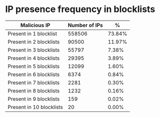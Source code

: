 # IP presence frequency in blocklists
| Malicious IP | Number of IPs | % |
|----|----|----|
| Present in 1 blocklist | 558506 | 73.84% |
| Present in 2 blocklists | 90500 | 11.97% |
| Present in 3 blocklists | 55797 | 7.38% |
| Present in 4 blocklists | 29395 | 3.89% |
| Present in 5 blocklists | 12099 | 1.60% |
| Present in 6 blocklists | 6374 | 0.84% |
| Present in 7 blocklists | 2281 | 0.30% |
| Present in 8 blocklists | 1232 | 0.16% |
| Present in 9 blocklists | 159 | 0.02% |
| Present in 10 blocklists | 20 | 0.00% |
